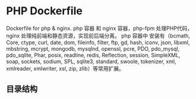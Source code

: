 # PHP Dockerfile
Dockerfile for php & nginx. php 容器 和 nginx 容器，php-fpm 处理PHP代码，nginx 处理纯前端和静态资源，实现前后端分离。 php 容器中 安装有（bcmath, Core, ctype, curl, date, dom, fileinfo, filter, ftp, gd, hash, iconv, json, libxml, mbstring, mcrypt, mongodb, mysqlnd, openssl, pcre, PDO, pdo_mysql, pdo_sqlite, Phar, posix, readline, redis, Reflection, session, SimpleXML, soap, sockets, sodium, SPL, sqlite3, standard, swoole, tokenizer, xml, xmlreader, xmlwriter, xsl, zip, zlib）等常用扩展。

## 目录结构

